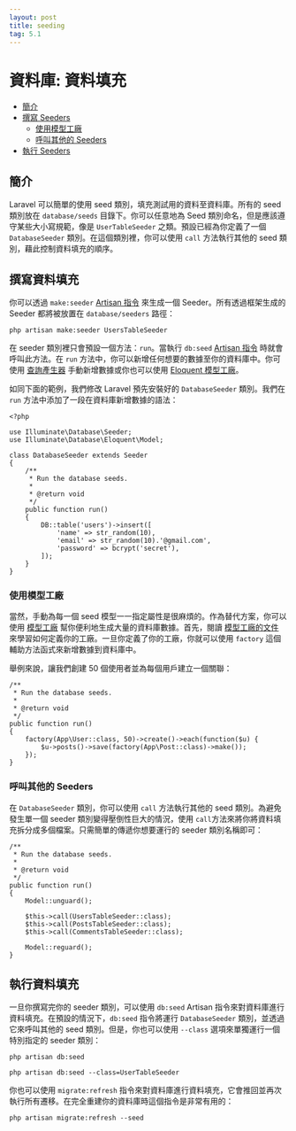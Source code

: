 ```yaml
---
layout: post
title: seeding
tag: 5.1
---
```

# 資料庫: 資料填充

- [簡介](#introduction)
- [撰寫 Seeders](#writing-seeders)
    - [使用模型工廠](#using-model-factories)
    - [呼叫其他的 Seeders](#calling-additional-seeders)
- [執行 Seeders](#running-seeders)

<a name="introduction"></a>
## 簡介

Laravel 可以簡單的使用 seed 類別，填充測試用的資料至資料庫。所有的 seed 類別放在 `database/seeds` 目錄下。你可以任意地為 Seed 類別命名，但是應該遵守某些大小寫規範，像是 `UserTableSeeder` 之類。預設已經為你定義了一個 `DatabaseSeeder` 類別。在這個類別裡，你可以使用 `call` 方法執行其他的 seed 類別，藉此控制資料填充的順序。

<a name="writing-seeders"></a>
## 撰寫資料填充

你可以透過 `make:seeder` [Artisan 指令](/laravel_tw/docs/5.1/artisan) 來生成一個 Seeder。所有透過框架生成的 Seeder 都將被放置在 `database/seeders` 路徑：

    php artisan make:seeder UsersTableSeeder

在 seeder 類別裡只會預設一個方法：`run`。當執行 `db:seed` [Artisan 指令](/laravel_tw/docs/5.1/artisan) 時就會呼叫此方法。在 `run` 方法中，你可以新增任何想要的數據至你的資料庫中。你可使用 [查詢產生器](/laravel_tw/docs/5.1/queries) 手動新增數據或你也可以使用 [Eloquent 模型工廠](/laravel_tw/docs/5.1/testing#model-factories)。

如同下面的範例，我們修改 Laravel 預先安裝好的 `DatabaseSeeder` 類別。我們在 `run` 方法中添加了一段在資料庫新增數據的語法：

    <?php

    use Illuminate\Database\Seeder;
    use Illuminate\Database\Eloquent\Model;

    class DatabaseSeeder extends Seeder
    {
        /**
         * Run the database seeds.
         *
         * @return void
         */
        public function run()
        {
            DB::table('users')->insert([
                'name' => str_random(10),
                'email' => str_random(10).'@gmail.com',
                'password' => bcrypt('secret'),
            ]);
        }
    }

<a name="using-model-factories"></a>
### 使用模型工廠

當然，手動為每一個 seed 模型一一指定屬性是很麻煩的。作為替代方案，你可以使用 [模型工廠](/laravel_tw/docs/5.1/testing#model-factories) 幫你便利地生成大量的資料庫數據。首先，閱讀 [模型工廠的文件](/laravel_tw/docs/5.1/testing#model-factories) 來學習如何定義你的工廠。一旦你定義了你的工廠，你就可以使用 `factory` 這個輔助方法函式來新增數據到資料庫中。

舉例來說，讓我們創建 50 個使用者並為每個用戶建立一個關聯：

    /**
     * Run the database seeds.
     *
     * @return void
     */
    public function run()
    {
        factory(App\User::class, 50)->create()->each(function($u) {
            $u->posts()->save(factory(App\Post::class)->make());
        });
    }

<a name="calling-additional-seeders"></a>
### 呼叫其他的 Seeders

在 `DatabaseSeeder` 類別，你可以使用 `call` 方法執行其他的 seed 類別。為避免發生單一個 seeder 類別變得壓倒性巨大的情況，使用 `call`方法來將你將資料填充拆分成多個檔案。只需簡單的傳遞你想要運行的 seeder 類別名稱即可：

    /**
     * Run the database seeds.
     *
     * @return void
     */
    public function run()
    {
        Model::unguard();

        $this->call(UsersTableSeeder::class);
        $this->call(PostsTableSeeder::class);
        $this->call(CommentsTableSeeder::class);

        Model::reguard();
    }

<a name="running-seeders"></a>
## 執行資料填充

一旦你撰寫完你的 seeder 類別，可以使用 `db:seed` Artisan 指令來對資料庫進行資料填充。在預設的情況下，`db:seed` 指令將運行 `DatabaseSeeder` 類別，並透過它來呼叫其他的 seed 類別。但是，你也可以使用 `--class` 選項來單獨運行一個特別指定的 seeder 類別：

    php artisan db:seed

    php artisan db:seed --class=UserTableSeeder

你也可以使用 `migrate:refresh` 指令來對資料庫進行資料填充，它會推回並再次執行所有遷移。在完全重建你的資料庫時這個指令是非常有用的：

    php artisan migrate:refresh --seed
